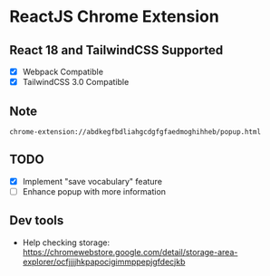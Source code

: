 # ReactJS Chrome Extension

## React 18 and TailwindCSS Supported

- [x] Webpack Compatible
- [x] TailwindCSS 3.0 Compatible

## Note

```
chrome-extension://abdkegfbdliahgcdgfgfaedmoghihheb/popup.html
```

## TODO

- [x] Implement "save vocabulary" feature
- [ ] Enhance popup with more information

## Dev tools

- Help checking storage: https://chromewebstore.google.com/detail/storage-area-explorer/ocfjjjjhkpapocigimmppepjgfdecjkb
